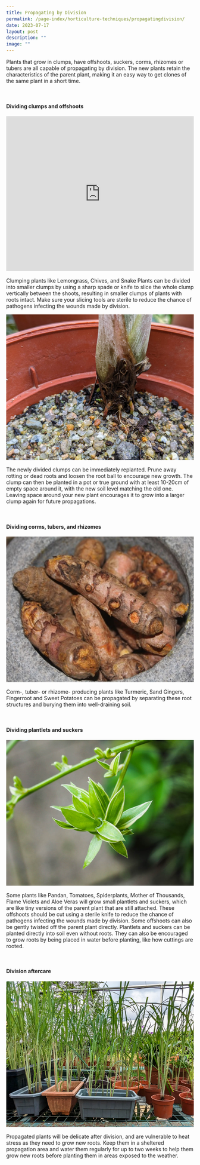 ```yaml
---
title: Propagating by Division
permalink: /page-index/horticulture-techniques/propagatingdivision/
date: 2023-07-17
layout: post
description: ""
image: ""
---
```

<section>
<p>Plants that grow in clumps, have offshoots, suckers, corms, rhizomes or tubers are all capable of propagating by division. The new plants retain the characteristics of the parent plant, making it an easy way to get clones of the same plant in a short time.</p>  
</section>
<br>
<section>
<h4>Dividing clumps and offshoots</h4>
<iframe width="100%" height="415" src="https://www.youtube.com/embed/XmhMKVdCMjg" title="YouTube video player" frameborder="0" allow="accelerometer; autoplay; clipboard-write; encrypted-media; gyroscope; picture-in-picture; web-share" allowfullscreen=""></iframe>	<br>
<p>Clumping plants like Lemongrass, Chives, and Snake Plants can be divided into smaller clumps by using a sharp spade or knife to slice the whole clump vertically between the shoots, resulting in smaller clumps of plants with roots intact. Make sure your slicing tools are sterile to reduce the chance of pathogens infecting the wounds made by division.</p>
<img style="height:390px; width:520px" src="/images/Horti%20techniques/SoilRooting_Jacchua.jpg">	
<p>The newly divided clumps can be immediately replanted. Prune away rotting or dead roots and loosen the root ball to encourage new growth. The clump can then be planted in a pot or true ground with at least 10-20cm of empty space around it, with the new soil level matching the old one. Leaving space around your new plant encourages it to grow into a larger clump again for future propagations.</p>
</section>
<br>
<section>
<h4>Dividing corms, tubers, and rhizomes</h4>
<img style="height:390px; width:520px" src="/images/Plants/turmeric_ffw_2.jpeg">
<p>Corm-, tuber- or rhizome- producing plants like Turmeric, Sand Gingers, Fingerroot and Sweet Potatoes can be propagated by separating these root structures and burying them into well-draining soil.</p><p>
</p></section>
<br>
<section>
<h4>Dividing plantlets and suckers</h4>
<img style="height:390px; width:520px" src="/images/Plants/Spiderplant_JacChua%20(2).jpg">
<p>Some plants like Pandan, Tomatoes, Spiderplants, Mother of Thousands, Flame Violets and Aloe Veras will grow small plantlets and suckers, which are like tiny versions of the parent plant that are still attached. These offshoots should be cut using a sterile knife to reduce the chance of pathogens infecting the wounds made by division. Some offshoots can also be gently twisted off the parent plant directly. Plantlets and suckers can be planted directly into soil even without roots. They can also be encouraged to grow roots by being placed in water before planting, like how cuttings are rooted.</p><p>
</p></section>
<br>
<section>
<h4>Division aftercare</h4>
<img style="height:390px; width:520px" src="/images/Hardscapes/ContainerGardening_JacChua%20(3).jpg">
<p>Propagated plants will be delicate after division, and are vulnerable to heat stress as they need to grow new roots. Keep them in a sheltered propagation area and water them regularly for up to two weeks to help them grow new roots before planting them in areas exposed to the weather.</p><p>
</p></section>
